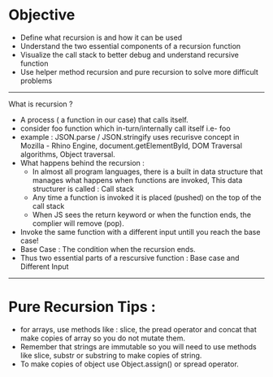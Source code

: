 # Objective

- Define what recursion is and how it can be used
- Understand the two essential components of a recursion function
- Visualize the call stack to better debug and understand recursive function
- Use helper method recursion and pure recursion to solve more difficult problems

---

What is recursion ?

- A process ( a function in our case) that calls itself.
- consider foo function which in-turn/internally call itself i.e- foo
- example :
  JSON.parse / JSON.stringify uses recurisve concept in Mozilla - Rhino Engine, document.getElementById, DOM Traversal algorithms, Object traversal.
- What happens behind the recursion :
  - In almost all program languages, there is a built in data structure that manages what happens when functions are invoked, This data structurer is called : Call stack
  - Any time a function is invoked it is placed (pushed) on the top of the call stack
  - When JS sees the return keyword or when the function ends, the complier will remove (pop).
- Invoke the same function with a different input untill you reach the base case!
- Base Case : The condition when the recursion ends.
- Thus two essential parts of a rescursive function : Base case and Different Input

---

# Pure Recursion Tips :

- for arrays, use methods like : slice, the pread operator and concat that make copies of array so you do not mutate them.
- Remember that strings are immutable so you will need to use methods like slice, substr or substring to make copies of string.
- To make copies of object use Object.assign() or spread operator.
